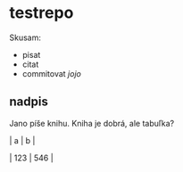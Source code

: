 testrepo
========

Skusam:
* pisat
* citat
* commitovat *jojo*
 
nadpis
------

Jano píše knihu. Kniha je dobrá, ale tabuľka?

| a   | b   |

| 123 | 546 |
